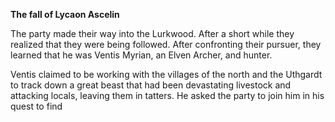 **The fall of Lycaon Ascelin**

The party made their way into the Lurkwood. After a short while they realized that they were being followed. 
After confronting their pursuer, they learned that he was Ventis Myrian, an Elven Archer, and hunter.

Ventis claimed to be working with the villages of the north and the Uthgardt to track down a great beast that had been devastating livestock and attacking locals, leaving them in tatters.
He asked the party to join him in his quest to find 